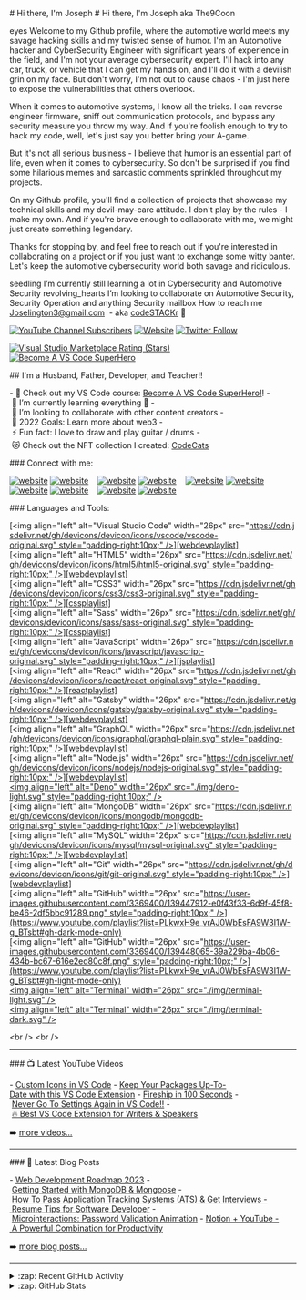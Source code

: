 # Hi there, I'm Joseph # Hi there, I'm Joseph aka The9Coon

eyes Welcome to my Github profile, where the automotive world meets my savage hacking skills and my twisted sense of humor. I'm an Automotive hacker and CyberSecurity Engineer with significant years of experience in the field, and I'm not your average cybersecurity expert.
I'll hack into any car, truck, or vehicle that I can get my hands on, and I'll do it with a devilish grin on my face. But don't worry, I'm not out to cause chaos - I'm just here to expose the vulnerabilities that others overlook.

When it comes to automotive systems, I know all the tricks. I can reverse engineer firmware, sniff out communication protocols, and bypass any security measure you throw my way. And if you're foolish enough to try to hack my code, well, let's just say you better bring your A-game.

But it's not all serious business - I believe that humor is an essential part of life, even when it comes to cybersecurity. So don't be surprised if you find some hilarious memes and sarcastic comments sprinkled throughout my projects.

On my Github profile, you'll find a collection of projects that showcase my technical skills and my devil-may-care attitude. I don't play by the rules - I make my own. And if you're brave enough to collaborate with me, we might just create something legendary.

Thanks for stopping by, and feel free to reach out if you're interested in collaborating on a project or if you just want to exchange some witty banter. Let's keep the automotive cybersecurity world both savage and ridiculous.

seedling I’m currently still learning a lot in Cybersecurity and Automotive Security
revolving_hearts I’m looking to collaborate on Automotive Security, Security Operation and anything Security
mailbox How to reach me Joselington3@gmail.com  - aka [codeSTACKr][youtube] 👋  
  
 [![YouTube Channel Subscribers](https://img.shields.io/youtube/channel/subscribers/UCDCHcqyeQgJ-jVSd6VJkbCw?logo=youtube&logoColor=red&style=for-the-badge)][youtube] 
 [![Website](https://img.shields.io/website?label=codeSTACKr.com&style=for-the-badge&url=https%3A%2F%2Fcodestackr.com)](https://codestackr.com) 
 [![Twitter Follow](https://img.shields.io/twitter/follow/codeSTACKr?color=1DA1F2&logo=twitter&style=for-the-badge)](https://twitter.com/intent/follow?original_referer=https%3A%2F%2Fgithub.com%2FcodeSTACKr&screen_name=codeSTACKr) 
  
 [![Visual Studio Marketplace Rating (Stars)](https://img.shields.io/visual-studio-marketplace/stars/codestackr.codestackr-theme?label=codeSTACKr%20VS%20Code%20Theme&logo=visualstudiocode&logoColor=ff652f&style=for-the-badge)](https://marketplace.visualstudio.com/items?itemName=codestackr.codestackr-theme) 
 [![Become A VS Code SuperHero](https://img.shields.io/badge/-Become%20A%20VS%20Code%20SuperHero%20%E2%86%92-gray.svg?colorB=ff652f&style=for-the-badge)](https://vsCodeHero.com) 
  
  
 ## I'm a Husband, Father, Developer, and Teacher!! 
  
 - 🔭 Check out my VS Code course: [Become A VS Code SuperHero!][course]! 
 - 🌱 I’m currently learning everything 🤣 
 - 👯 I’m looking to collaborate with other content creators 
 - 🥅 2022 Goals: Learn more about web3 
 - ⚡ Fun fact: I love to draw and play guitar / drums 
 - 😻 Check out the NFT collection I created: [CodeCats](https://opensea.io/collection/codecats?search[sortAscending]=true&search[sortBy]=PRICE&search[toggles][0]=BUY_NOW) 
  
 ### Connect with me: 
  
 [![website](./img/globe-light.svg)](https://codestackr.com#gh-light-mode-only) 
 [![website](./img/globe-dark.svg)](https://codestackr.com#gh-dark-mode-only) 
 &nbsp;&nbsp; 
 [![website](./img/youtube-light.svg)](https://youtube.com/codestackr#gh-light-mode-only) 
 [![website](./img/youtube-dark.svg)](https://youtube.com/codestackr#gh-dark-mode-only) 
 &nbsp;&nbsp; 
 [![website](./img/twitter-light.svg)](https://twitter.com/codestackr#gh-light-mode-only) 
 [![website](./img/twitter-dark.svg)](https://twitter.com/codestackr#gh-dark-mode-only) 
 &nbsp;&nbsp; 
 [![website](./img/linkedin-light.svg)](https://linkedin.com/in/codeSTACKr#gh-light-mode-only) 
 [![website](./img/linkedin-dark.svg)](https://linkedin.com/in/codeSTACKr#gh-dark-mode-only) 
 &nbsp;&nbsp; 
 [![website](./img/instagram-light.svg)](https://instagram.com/codeSTACKr#gh-light-mode-only) 
 [![website](./img/instagram-dark.svg)](https://instagram.com/codeSTACKr#gh-dark-mode-only) 
  
 ### Languages and Tools: 
  
 [<img align="left" alt="Visual Studio Code" width="26px" src="https://cdn.jsdelivr.net/gh/devicons/devicon/icons/vscode/vscode-original.svg" style="padding-right:10px;" />][webdevplaylist] 
 [<img align="left" alt="HTML5" width="26px" src="https://cdn.jsdelivr.net/gh/devicons/devicon/icons/html5/html5-original.svg" style="padding-right:10px;" />][webdevplaylist] 
 [<img align="left" alt="CSS3" width="26px" src="https://cdn.jsdelivr.net/gh/devicons/devicon/icons/css3/css3-original.svg" style="padding-right:10px;" />][cssplaylist] 
 [<img align="left" alt="Sass" width="26px" src="https://cdn.jsdelivr.net/gh/devicons/devicon/icons/sass/sass-original.svg" style="padding-right:10px;" />][cssplaylist] 
 [<img align="left" alt="JavaScript" width="26px" src="https://cdn.jsdelivr.net/gh/devicons/devicon/icons/javascript/javascript-original.svg" style="padding-right:10px;" />][jsplaylist] 
 [<img align="left" alt="React" width="26px" src="https://cdn.jsdelivr.net/gh/devicons/devicon/icons/react/react-original.svg" style="padding-right:10px;" />][reactplaylist] 
 [<img align="left" alt="Gatsby" width="26px" src="https://cdn.jsdelivr.net/gh/devicons/devicon/icons/gatsby/gatsby-original.svg" style="padding-right:10px;" />][webdevplaylist] 
 [<img align="left" alt="GraphQL" width="26px" src="https://cdn.jsdelivr.net/gh/devicons/devicon/icons/graphql/graphql-plain.svg" style="padding-right:10px;" />][webdevplaylist] 
 [<img align="left" alt="Node.js" width="26px" src="https://cdn.jsdelivr.net/gh/devicons/devicon/icons/nodejs/nodejs-original.svg" style="padding-right:10px;" />][webdevplaylist] 
 [<img align="left" alt="Deno" width="26px" src="./img/deno-light.svg" style="padding-right:10px;" />][webdevplaylist] 
 [<img align="left" alt="MongoDB" width="26px" src="https://cdn.jsdelivr.net/gh/devicons/devicon/icons/mongodb/mongodb-original.svg" style="padding-right:10px;" />][webdevplaylist] 
 [<img align="left" alt="MySQL" width="26px" src="https://cdn.jsdelivr.net/gh/devicons/devicon/icons/mysql/mysql-original.svg" style="padding-right:10px;" />][webdevplaylist] 
 [<img align="left" alt="Git" width="26px" src="https://cdn.jsdelivr.net/gh/devicons/devicon/icons/git/git-original.svg" style="padding-right:10px;" />][webdevplaylist] 
 [<img align="left" alt="GitHub" width="26px" src="https://user-images.githubusercontent.com/3369400/139447912-e0f43f33-6d9f-45f8-be46-2df5bbc91289.png" style="padding-right:10px;" />](https://www.youtube.com/playlist?list=PLkwxH9e_vrAJ0WbEsFA9W3I1W-g_BTsbt#gh-dark-mode-only) 
 [<img align="left" alt="GitHub" width="26px" src="https://user-images.githubusercontent.com/3369400/139448065-39a229ba-4b06-434b-bc67-616e2ed80c8f.png" style="padding-right:10px;" />](https://www.youtube.com/playlist?list=PLkwxH9e_vrAJ0WbEsFA9W3I1W-g_BTsbt#gh-light-mode-only) 
 [<img align="left" alt="Terminal" width="26px" src="./img/terminal-light.svg" />](https://www.youtube.com/playlist?list=PLkwxH9e_vrAJ0WbEsFA9W3I1W-g_BTsbt#gh-light-mode-only) 
 [<img align="left" alt="Terminal" width="26px" src="./img/terminal-dark.svg" />](https://www.youtube.com/playlist?list=PLkwxH9e_vrAJ0WbEsFA9W3I1W-g_BTsbt#gh-dark-mode-only) 
  
 <br /> 
 <br /> 
  
 --- 
  
 ### 📺 Latest YouTube Videos 
  
 <!-- YOUTUBE:START --> 
 - [Custom Icons in VS Code](https://www.youtube.com/watch?v=srGCblsKmDs) 
 - [Keep Your Packages Up-To-Date with this VS Code Extension](https://www.youtube.com/watch?v=FIHFLGEPolg) 
 - [Fireship in 100 Seconds](https://www.youtube.com/watch?v=cYoY_WbqNSw) 
 - [Never Go To Settings Again in VS Code!!](https://www.youtube.com/watch?v=q_oExJyObUw) 
 - [🔥 Best VS Code Extension for Writers &amp; Speakers](https://www.youtube.com/watch?v=2R20LH1uG2E) 
 <!-- YOUTUBE:END --> 
  
 ➡️ [more videos...](https://youtube.com/codestackr) 
  
 --- 
  
 ### 📕 Latest Blog Posts 
  
 <!-- BLOG-POST-LIST:START --> 
 - [Web Development Roadmap 2023](https://dev.to/codestackr/web-development-roadmap-2023-5beo) 
 - [Getting Started with MongoDB &amp; Mongoose](https://dev.to/codestackr/getting-started-with-mongodb-mongoose-2h6a) 
 - [How To Pass Application Tracking Systems &lpar;ATS&rpar; &amp; Get Interviews - Resume Tips for Software Developer](https://dev.to/codestackr/how-to-pass-application-tracking-systems-ats-get-interviews-resume-tips-for-software-developer-4bmo) 
 - [Microinteractions: Password Validation Animation](https://dev.to/codestackr/microinteractions-password-validation-animation-5629) 
 - [Notion + YouTube - A Powerful Combination for Productivity](https://dev.to/codestackr/notion-youtube-a-powerful-combination-for-productivity-1def) 
 <!-- BLOG-POST-LIST:END --> 
  
 ➡️ [more blog posts...](https://codestackr.com) 
  
 --- 
  
 <details> 
   <summary>:zap: Recent GitHub Activity</summary> 
    
 <!--START_SECTION:activity--> 
 1. 🗣 Commented on [#3](https://github.com/motion-canvas/examples/issues/3) in [motion-canvas/examples](https://github.com/motion-canvas/examples) 
 2. 🎉 Merged PR [#1](https://github.com/codeSTACKr/gentree-generator/pull/1) in [codeSTACKr/gentree-generator](https://github.com/codeSTACKr/gentree-generator) 
 3. 💪 Opened PR [#1](https://github.com/codeSTACKr/gentree-generator/pull/1) in [codeSTACKr/gentree-generator](https://github.com/codeSTACKr/gentree-generator) 
 4. 💪 Opened PR [#1](https://github.com/studio-demo/cloudcash-sass/pull/1) in [studio-demo/cloudcash-sass](https://github.com/studio-demo/cloudcash-sass) 
 5. 🎉 Merged PR [#1](https://github.com/codeSTACKr/superhero-extensions/pull/1) in [codeSTACKr/superhero-extensions](https://github.com/codeSTACKr/superhero-extensions) 
 <!--END_SECTION:activity--> 
  
 </details> 
  
 <details> 
   <summary>:zap: GitHub Stats</summary> 
  
   <img align="left" alt="codeSTACKr's GitHub Stats" src="https://github-readme-stats.vercel.app/api?username=codeSTACKr&show_icons=true&hide_border=false&title_color=ff652f&icon_color=FFE400&bg_color=09131B&text_color=ffffff&border_color=0c1a25" /> 
  
 </details> 
  
 [website]: https://codeSTACKr.com 
 [course]: http://vsCodeHero.com 
 [twitter]: https://twitter.com/codeSTACKr 
 [youtube]: https://youtube.com/codeSTACKr 
 [instagram]: https://instagram.com/codeSTACKr 
 [linkedin]: https://linkedin.com/in/codeSTACKr 
 [webdevplaylist]: https://www.youtube.com/playlist?list=PLkwxH9e_vrAJ0WbEsFA9W3I1W-g_BTsbt 
 [jsplaylist]: https://www.youtube.com/playlist?list=PLkwxH9e_vrALRJKu7wfXby3MKeflhTu6B 
 [cssplaylist]: https://www.youtube.com/playlist?list=PLkwxH9e_vrALSdvZuEh6gqQdmDoDIoqz4 
 [reactplaylist]: https://www.youtube.com/playlist?list=PLkwxH9e_vrAK4TdffpxKY3QGyHCpxFcQ0
